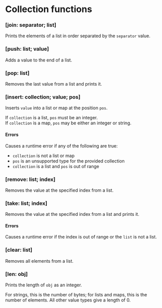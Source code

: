 # Collection functions

### [join: separator; list]

Prints the elements of a list in order separated by the `separator` value.

### [push: list; value]

Adds a value to the end of a list.

### [pop: list]

Removes the last value from a list and prints it.

### [insert: collection; value; pos]

Inserts `value` into a list or map at the position `pos`.

If `collection` is a list, `pos` must be an integer.<br>
If `collection` is a map, `pos` may be either an integer or string.

#### Errors

Causes a runtime error if any of the following are true:
* `collection` is not a list or map
* `pos` is an unsupported type for the provided collection
* `collection` is a list and `pos` is out of range

### [remove: list; index]

Removes the value at the specified index from a list.

### [take: list; index]

Removes the value at the specified index from a list and prints it.

#### Errors

Causes a runtime error if the index is out of range or the `list` is not a list.

### [clear: list]

Removes all elements from a list.

### [len: obj]

Prints the length of `obj` as an integer.

For strings, this is the number of bytes; for lists and maps, this is the number of elements.
All other value types give a length of 0.